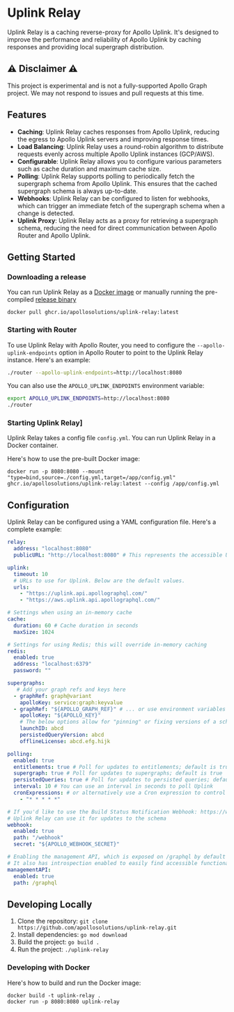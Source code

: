 # Uplink Relay

Uplink Relay is a caching reverse-proxy for Apollo Uplink. It's designed to improve the performance and reliability of Apollo Uplink by caching responses and providing local supergraph distribution.

## ⚠️ Disclaimer ⚠️

This project is experimental and is not a fully-supported Apollo Graph project.
We may not respond to issues and pull requests at this time.

## Features

- **Caching**: Uplink Relay caches responses from Apollo Uplink, reducing the egress to Apollo Uplink servers and improving response times.
- **Load Balancing**: Uplink Relay uses a round-robin algorithm to distribute requests evenly across multiple Apollo Uplink instances (GCP/AWS).
- **Configurable**: Uplink Relay allows you to configure various parameters such as cache duration and maximum cache size.
- **Polling**: Uplink Relay supports polling to periodically fetch the supergraph schema from Apollo Uplink. This ensures that the cached supergraph schema is always up-to-date.
- **Webhooks**: Uplink Relay can be configured to listen for webhooks, which can trigger an immediate fetch of the supergraph schema when a change is detected.
- **Uplink Proxy**: Uplink Relay acts as a proxy for retrieving a supergraph schema, reducing the need for direct communication between Apollo Router and Apollo Uplink.

## Getting Started

### Downloading a release
You can run Uplink Relay as a [Docker image](https://github.com/apollosolutions/uplink-relay/pkgs/container/uplink-relay)
or manually running the pre-compiled [release binary](https://github.com/apollosolutions/uplink-relay/releases)

```shell
docker pull ghcr.io/apollosolutions/uplink-relay:latest
```

### Starting with Router
To use Uplink Relay with Apollo Router, you need to configure the `--apollo-uplink-endpoints` option in Apollo Router to point to the Uplink Relay instance. Here's an example:

```bash
./router --apollo-uplink-endpoints=http://localhost:8080
```

You can also use the `APOLLO_UPLINK_ENDPOINTS` environment variable:

```bash
export APOLLO_UPLINK_ENDPOINTS=http://localhost:8080
./router
```

### Starting Uplink Relay]

Uplink Relay takes a config file `config.yml`.
You can run Uplink Relay in a Docker container. 

Here's how to use the pre-built Docker image:
```
docker run -p 8080:8080 --mount "type=bind,source=./config.yml,target=/app/config.yml" ghcr.io/apollosolutions/uplink-relay:latest --config /app/config.yml
```

## Configuration

Uplink Relay can be configured using a YAML configuration file. Here's a complete example:

```yaml
relay:
  address: "localhost:8080"
  publicURL: "http://localhost:8080" # This represents the accessible URL for uplink-relay for use with persisted query manifest fetching.

uplink:
  timeout: 10
  # URLs to use for Uplink. Below are the default values.
  urls:
    - "https://uplink.api.apollographql.com/"
    - "https://aws.uplink.api.apollographql.com/"

# Settings when using an in-memory cache
cache:
  duration: 60 # Cache duration in seconds
  maxSize: 1024

# Settings for using Redis; this will override in-memory caching
redis: 
  enabled: true
  address: "localhost:6379"
  password: ""

supergraphs:
   # Add your graph refs and keys here
  - graphRef: graph@variant 
    apolloKey: service:graph:keyvalue
  - graphRef: "${APOLLO_GRAPH_REF}" # ... or use environment variables using this syntax, where APOLLO_GRAPH_REF represents the environment variable
    apolloKey: "${APOLLO_KEY}"
    # The below options allow for "pinning" or fixing versions of a schema/PQ/entitlement for Uplink Relay
    launchID: abcd
    persistedQueryVersion: abcd
    offlineLicense: abcd.efg.hijk

polling:
  enabled: true
  entitlements: true # Poll for updates to entitlements; default is true
  supergraph: true # Poll for updates to supergraphs; default is true
  persistedQueries: true # Poll for updates to persisted queries; default is false
  interval: 10 # You can use an interval in seconds to poll Uplink
  cronExpressions: # or alternatively use a Cron expression to control the times that it will poll
    - "* * * * *" 

# If you'd like to use the Build Status Notification Webhook: https://www.apollographql.com/docs/graphos/metrics/notifications/build-status-notification/
# Uplink Relay can use it for updates to the schema
webhook: 
  enabled: true
  path: "/webhook"
  secret: "${APOLLO_WEBHOOK_SECRET}"

# Enabling the management API, which is exposed on /graphql by default
# It also has introspection enabled to easily find accessible functionality
managementAPI: 
  enabled: true
  path: /graphql
```

## Developing Locally

1. Clone the repository: `git clone https://github.com/apollosolutions/uplink-relay.git`
3. Install dependencies: `go mod download`
4. Build the project: `go build .`
5. Run the project: `./uplink-relay`

### Developing with Docker

Here's how to build and run the Docker image:
```
docker build -t uplink-relay .
docker run -p 8080:8080 uplink-relay
```
